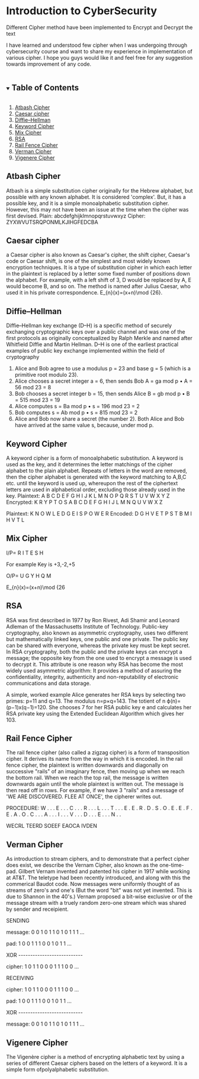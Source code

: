 # Introduction to CyberSecurity
Different Cipher method have been implemented to Encrypt and Decrypt the text

I have learned and understood few cipher when I was undergoing through cybersecurity course and want to share my experience in implementation of various cipher. I hope you guys would like it and feel free for any suggestion towards improvement of any code.

<!-- TABLE OF CONTENTS -->
<details open="open">
  <summary><h2 style="display: inline-block">Table of Contents</h2></summary>
  <ol>
    <li>
      <a href="#Atbash-Cipher">Atbash Cipher</a></li>
    <li><a href="#Caesar-cipher">Caesar cipher</a></li>
    <li><a href="#Diffie–Hellman">Diffie–Hellman</a></li>
    <li><a href="#Keyword-Cipher">Keyword Cipher</a></li>
    <li><a href="#Mix-Cipher">Mix Cipher</a></li>
    <li><a href="#RSA">RSA</a></li>
    <li><a href="#Rail-Fence-Cipher">Rail Fence Cipher</a></li>
    <li><a href="#Verman-Cipher">Verman Cipher</a></li>
    <li><a href="#Vigenere-Cipher">Vigenere Cipher</a></li>
  </ol>
</details>

## Atbash Cipher
Atbash  is a simple substitution cipher originally for the Hebrew alphabet, but possible with any known alphabet.
It is considered 'complex'. But, it has a possible key, and it is a simple monoalphabetic substitution cipher. However, this may not have been an issue at the time when the cipher was first devised.
Plain:  abcdefghijklmnopqrstuvwxyz
Cipher: ZYXWVUTSRQPONMLKJIHGFEDCBA

## Caesar cipher
a Caesar cipher is also known as Caesar's cipher, the shift cipher, Caesar's code or Caesar shift, is one of the simplest and most widely known encryption techniques. It is a type of substitution cipher in which each letter in the plaintext is replaced by a letter some fixed number of positions down the alphabet. For example, with a left shift of 3, D would be replaced by A, E would become B, and so on. The method is named after Julius Caesar, who used it in his private correspondence.
E_{n}(x)=(x+n)\mod {26}.

## Diffie–Hellman
Diffie–Hellman key exchange (D–H) is a specific method of securely exchanging cryptographic keys over a public channel and was one of the first protocols as originally conceptualized by Ralph Merkle and named after Whitfield Diffie and Martin Hellman. D–H is one of the earliest practical examples of public key exchange implemented within the field of cryptography
1.	Alice and Bob agree to use a modulus p = 23 and base g = 5 (which is a primitive root modulo 23).
2.	Alice chooses a secret integer a = 6, then sends Bob A = ga mod p
•	A = 56 mod 23 = 8
3.	Bob chooses a secret integer b = 15, then sends Alice B = gb mod p
•	B = 515 mod 23 = 19
4.	Alice computes s = Ba mod p
•	s = 196 mod 23 = 2
5.	Bob computes s = Ab mod p
•	s = 815 mod 23 = 2
6.	Alice and Bob now share a secret (the number 2).
Both Alice and Bob have arrived at the same value s, because, under mod p.


## Keyword Cipher
A keyword cipher is a form of monoalphabetic substitution. A keyword is used as the key, and it determines the letter matchings of the cipher alphabet to the plain alphabet. Repeats of letters in the word are removed, then the cipher alphabet is generated with the keyword matching to A,B,C etc. until the keyword is used up, whereupon the rest of the ciphertext letters are used in alphabetical order, excluding those already used in the key.
Plaintext:   A B C D E F G H I J K L M N O P Q R S T U V W X Y Z
Encrypted:   K R Y P T O S A B C D E F G H I J L M N Q U V W X Z

Plaintext:   K N O W L E D G E  I S  P O W E R
Encoded:     D G H V E T P S T  B M  I H V T L

## Mix Cipher
I/P= R  I  T  E S  H

For example Key is +3,-2,+5

O/P= U  G  Y  H  Q  M

E_{n}(x)=(x+n)\mod {26

## RSA
RSA was first described in 1977 by Ron Rivest, Adi Shamir and Leonard Adleman of the Massachusetts Institute of Technology. Public-key cryptography, also known as asymmetric cryptography, uses two different but mathematically linked keys, one public and one private. The public key can be shared with everyone, whereas the private key must be kept secret. In RSA cryptography, both the public and the private keys can encrypt a message; the opposite key from the one used to encrypt a message is used to decrypt it. This attribute is one reason why RSA has become the most widely used asymmetric algorithm: It provides a method of assuring the confidentiality, integrity, authenticity and non-reputability of electronic communications and data storage.

A simple, worked example
Alice generates her RSA keys by selecting two primes: p=11 and q=13. The modulus n=p×q=143. The totient of n ϕ(n)=(p−1)x(q−1)=120. She chooses 7 for her RSA public key e and calculates her RSA private key using the Extended Euclidean Algorithm which gives her 103.

## Rail Fence Cipher
The rail fence cipher (also called a zigzag cipher) is a form of transposition cipher. It derives its name from the way in which it is encoded. 
In the rail fence cipher, the plaintext is written downwards and diagonally on successive "rails" of an imaginary fence, then moving up when we reach the bottom rail. When we reach the top rail, the message is written downwards again until the whole plaintext is written out. The message is then read off in rows. For example, if we have 3 "rails" and a message of 'WE ARE DISCOVERED. FLEE AT ONCE', the cipherer writes out.

PROCEDURE:
W . . . E . . . C . . . R . . . L . . . T . . . E
. E . R . D . S . O . E . E . F . E . A . O . C .
. . A . . . I . . . V . . . D . . . E . . . N . .

WECRL TEERD SOEEF EAOCA IVDEN

## Verman Cipher

As introduction to stream ciphers, and to demonstrate that a perfect cipher does exist, we describe the Vernam Cipher, also known as the one-time-pad.
Gilbert Vernam invented and patented his cipher in 1917 while working at AT&T. The teletype had been recently introduced, and along with this the commerical Baudot code. Now messages were uniformly thought of as streams of zero's and one's (But the word "bit" was not yet invented. This is due to Shannon in the 40's.)
Vernam proposed a bit-wise exclusive or of the message stream with a truely random zero-one stream which was shared by sender and receipient.
   
   SENDING
   
   message: 0 0 1 0 1 1 0 1 0 1 1 1 ...
   
   pad:     1 0 0 1 1 1 0 0 1 0 1 1 ...
   
   XOR      ---------------------------
   
   cipher:  1 0 1 1 0 0 0 1 1 1 0 0 ...

   RECEIVING
   
   cipher:  1 0 1 1 0 0 0 1 1 1 0 0 ...
   
   pad:     1 0 0 1 1 1 0 0 1 0 1 1 ...
   
   XOR      ---------------------------
   
   message: 0 0 1 0 1 1 0 1 0 1 1 1 ...
   
  
  
## Vigenere Cipher
The Vigenère cipher is a method of encrypting alphabetic text by using a series of different Caesar ciphers based on the letters of a keyword. It is a simple form ofpolyalphabetic substitution.
















